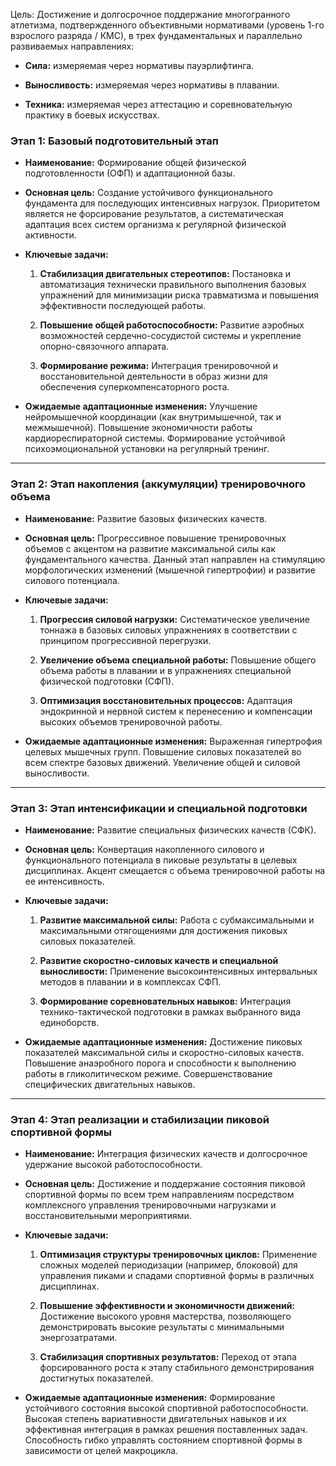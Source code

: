 Цель:
Достижение и долгосрочное поддержание многогранного атлетизма, подтвержденного объективными нормативами (уровень 1-го взрослого разряда / КМС), в трех фундаментальных и параллельно развиваемых направлениях:

- **Сила:** измеряемая через нормативы пауэрлифтинга.
    
- **Выносливость:** измеряемая через нормативы в плавании.
    
- **Техника:** измеряемая через аттестацию и соревновательную практику в боевых искусствах.

### **Этап 1: Базовый подготовительный этап**

- **Наименование:** Формирование общей физической подготовленности (ОФП) и адаптационной базы.
    
- **Основная цель:** Создание устойчивого функционального фундамента для последующих интенсивных нагрузок. Приоритетом является не форсирование результатов, а систематическая адаптация всех систем организма к регулярной физической активности.
    
- **Ключевые задачи:**
    
    1. **Стабилизация двигательных стереотипов:** Постановка и автоматизация технически правильного выполнения базовых упражнений для минимизации риска травматизма и повышения эффективности последующей работы.
        
    2. **Повышение общей работоспособности:** Развитие аэробных возможностей сердечно-сосудистой системы и укрепление опорно-связочного аппарата.
        
    3. **Формирование режима:** Интеграция тренировочной и восстановительной деятельности в образ жизни для обеспечения суперкомпенсаторного роста.
        
- **Ожидаемые адаптационные изменения:** Улучшение нейромышечной координации (как внутримышечной, так и межмышечной). Повышение экономичности работы кардиореспираторной системы. Формирование устойчивой психоэмоциональной установки на регулярный тренинг.
    

---

### **Этап 2: Этап накопления (аккумуляции) тренировочного объема**

- **Наименование:** Развитие базовых физических качеств.
    
- **Основная цель:** Прогрессивное повышение тренировочных объемов с акцентом на развитие максимальной силы как фундаментального качества. Данный этап направлен на стимуляцию морфологических изменений (мышечной гипертрофии) и развитие силового потенциала.
    
- **Ключевые задачи:**
    
    1. **Прогрессия силовой нагрузки:** Систематическое увеличение тоннажа в базовых силовых упражнениях в соответствии с принципом прогрессивной перегрузки.
        
    2. **Увеличение объема специальной работы:** Повышение общего объема работы в плавании и в упражнениях специальной физической подготовки (СФП).
        
    3. **Оптимизация восстановительных процессов:** Адаптация эндокринной и нервной систем к перенесению и компенсации высоких объемов тренировочной работы.
        
- **Ожидаемые адаптационные изменения:** Выраженная гипертрофия целевых мышечных групп. Повышение силовых показателей во всем спектре базовых движений. Увеличение общей и силовой выносливости.
    

---

### **Этап 3: Этап интенсификации и специальной подготовки**

- **Наименование:** Развитие специальных физических качеств (СФК).
    
- **Основная цель:** Конвертация накопленного силового и функционального потенциала в пиковые результаты в целевых дисциплинах. Акцент смещается с объема тренировочной работы на ее интенсивность.
    
- **Ключевые задачи:**
    
    1. **Развитие максимальной силы:** Работа с субмаксимальными и максимальными отягощениями для достижения пиковых силовых показателей.
        
    2. **Развитие скоростно-силовых качеств и специальной выносливости:** Применение высокоинтенсивных интервальных методов в плавании и в комплексах СФП.
        
    3. **Формирование соревновательных навыков:** Интеграция технико-тактической подготовки в рамках выбранного вида единоборств.
        
- **Ожидаемые адаптационные изменения:** Достижение пиковых показателей максимальной силы и скоростно-силовых качеств. Повышение анаэробного порога и способности к выполнению работы в гликолитическом режиме. Совершенствование специфических двигательных навыков.
    

---

### **Этап 4: Этап реализации и стабилизации пиковой спортивной формы**

- **Наименование:** Интеграция физических качеств и долгосрочное удержание высокой работоспособности.
    
- **Основная цель:** Достижение и поддержание состояния пиковой спортивной формы по всем трем направлениям посредством комплексного управления тренировочными нагрузками и восстановительными мероприятиями.
    
- **Ключевые задачи:**
    
    1. **Оптимизация структуры тренировочных циклов:** Применение сложных моделей периодизации (например, блоковой) для управления пиками и спадами спортивной формы в различных дисциплинах.
        
    2. **Повышение эффективности и экономичности движений:** Достижение высокого уровня мастерства, позволяющего демонстрировать высокие результаты с минимальными энергозатратами.
        
    3. **Стабилизация спортивных результатов:** Переход от этапа форсированного роста к этапу стабильного демонстрирования достигнутых показателей.
        
- **Ожидаемые адаптационные изменения:** Формирование устойчивого состояния высокой спортивной работоспособности. Высокая степень вариативности двигательных навыков и их эффективная интеграция в рамках решения поставленных задач. Способность гибко управлять состоянием спортивной формы в зависимости от целей макроцикла.